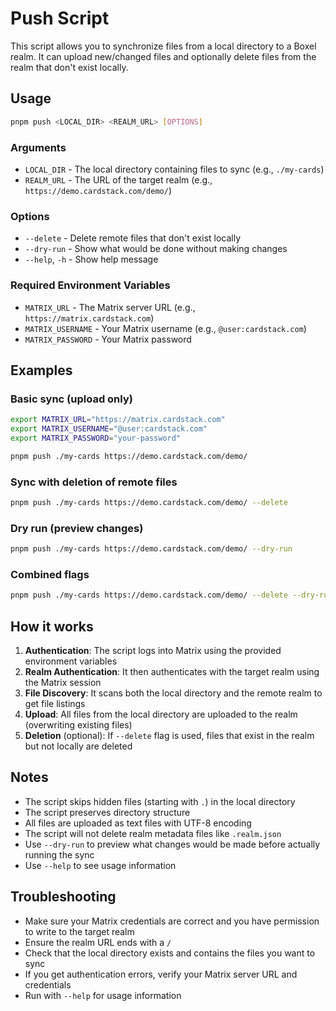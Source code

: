 # Push Script

This script allows you to synchronize files from a local directory to a Boxel realm. It can upload new/changed files and optionally delete files from the realm that don't exist locally.

## Usage

```bash
pnpm push <LOCAL_DIR> <REALM_URL> [OPTIONS]
```

### Arguments

- `LOCAL_DIR` - The local directory containing files to sync (e.g., `./my-cards`)
- `REALM_URL` - The URL of the target realm (e.g., `https://demo.cardstack.com/demo/`)

### Options

- `--delete` - Delete remote files that don't exist locally
- `--dry-run` - Show what would be done without making changes
- `--help`, `-h` - Show help message

### Required Environment Variables

- `MATRIX_URL` - The Matrix server URL (e.g., `https://matrix.cardstack.com`)
- `MATRIX_USERNAME` - Your Matrix username (e.g., `@user:cardstack.com`)
- `MATRIX_PASSWORD` - Your Matrix password

## Examples

### Basic sync (upload only)

```bash
export MATRIX_URL="https://matrix.cardstack.com"
export MATRIX_USERNAME="@user:cardstack.com"
export MATRIX_PASSWORD="your-password"

pnpm push ./my-cards https://demo.cardstack.com/demo/
```

### Sync with deletion of remote files

```bash
pnpm push ./my-cards https://demo.cardstack.com/demo/ --delete
```

### Dry run (preview changes)

```bash
pnpm push ./my-cards https://demo.cardstack.com/demo/ --dry-run
```

### Combined flags

```bash
pnpm push ./my-cards https://demo.cardstack.com/demo/ --delete --dry-run
```

## How it works

1. **Authentication**: The script logs into Matrix using the provided environment variables
2. **Realm Authentication**: It then authenticates with the target realm using the Matrix session
3. **File Discovery**: It scans both the local directory and the remote realm to get file listings
4. **Upload**: All files from the local directory are uploaded to the realm (overwriting existing files)
5. **Deletion** (optional): If `--delete` flag is used, files that exist in the realm but not locally are deleted

## Notes

- The script skips hidden files (starting with `.`) in the local directory
- The script preserves directory structure
- All files are uploaded as text files with UTF-8 encoding
- The script will not delete realm metadata files like `.realm.json`
- Use `--dry-run` to preview what changes would be made before actually running the sync
- Use `--help` to see usage information

## Troubleshooting

- Make sure your Matrix credentials are correct and you have permission to write to the target realm
- Ensure the realm URL ends with a `/`
- Check that the local directory exists and contains the files you want to sync
- If you get authentication errors, verify your Matrix server URL and credentials
- Run with `--help` for usage information
